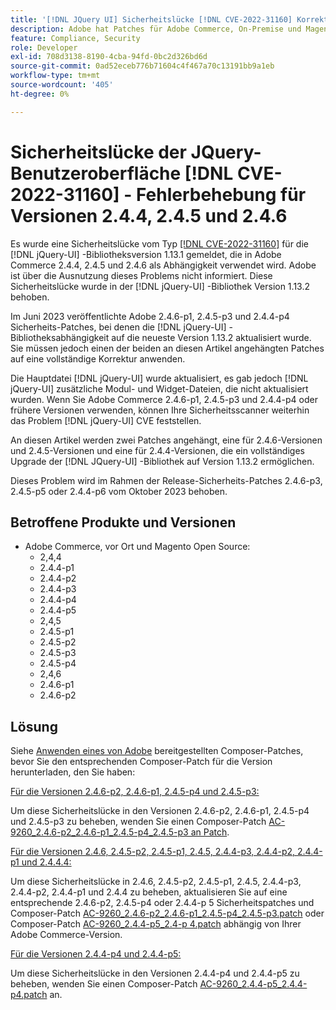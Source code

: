 ```yaml
---
title: '[!DNL JQuery UI] Sicherheitslücke [!DNL CVE-2022-31160] Korrektur für Versionen 2.4.4, 2.4.5 und 2.4.6'
description: Adobe hat Patches für Adobe Commerce, On-Premise und Magento Open Source veröffentlicht. Diese Patches beheben die Sicherheitslücke [!DNL CVE-2022-31160] für die Bibliotheksversion 1.13.1, die in Adobe Commerce 2.4.4, 2.4.5 und 2.4.6 als Abhängigkeit verwendet wird. [!DNL jQuery-UI]
feature: Compliance, Security
role: Developer
exl-id: 708d3138-8190-4cba-94fd-0bc2d326bd6d
source-git-commit: 0ad52eceb776b71604c4f467a70c13191bb9a1eb
workflow-type: tm+mt
source-wordcount: '405'
ht-degree: 0%

---
```


# Sicherheitslücke der JQuery-Benutzeroberfläche [!DNL CVE-2022-31160] - Fehlerbehebung für Versionen 2.4.4, 2.4.5 und 2.4.6

Es wurde eine Sicherheitslücke vom Typ [[!DNL CVE-2022-31160]](https://nvd.nist.gov/vuln/detail/CVE-2022-31160) für die [!DNL jQuery-UI] -Bibliotheksversion 1.13.1 gemeldet, die in Adobe Commerce 2.4.4, 2.4.5 und 2.4.6 als Abhängigkeit verwendet wird. Adobe ist über die Ausnutzung dieses Problems nicht informiert. Diese Sicherheitslücke wurde in der [!DNL jQuery-UI] -Bibliothek Version 1.13.2 behoben.

Im Juni 2023 veröffentlichte Adobe 2.4.6-p1, 2.4.5-p3 und 2.4.4-p4 Sicherheits-Patches, bei denen die [!DNL jQuery-UI] -Bibliotheksabhängigkeit auf die neueste Version 1.13.2 aktualisiert wurde. Sie müssen jedoch einen der beiden an diesen Artikel angehängten Patches auf eine vollständige Korrektur anwenden.

Die Hauptdatei [!DNL jQuery-UI] wurde aktualisiert, es gab jedoch [!DNL jQuery-UI] zusätzliche Modul- und Widget-Dateien, die nicht aktualisiert wurden. Wenn Sie Adobe Commerce 2.4.6-p1, 2.4.5-p3 und 2.4.4-p4 oder frühere Versionen verwenden, können Ihre Sicherheitsscanner weiterhin das Problem [!DNL jQuery-UI] CVE feststellen.

An diesen Artikel werden zwei Patches angehängt, eine für 2.4.6-Versionen und 2.4.5-Versionen und eine für 2.4.4-Versionen, die ein vollständiges Upgrade der [!DNL JQuery-UI] -Bibliothek auf Version 1.13.2 ermöglichen.

Dieses Problem wird im Rahmen der Release-Sicherheits-Patches 2.4.6-p3, 2.4.5-p5 oder 2.4.4-p6 vom Oktober 2023 behoben.

## Betroffene Produkte und Versionen

* Adobe Commerce, vor Ort und Magento Open Source:
   * 2,4,4
   * 2.4.4-p1
   * 2.4.4-p2
   * 2.4.4-p3
   * 2.4.4-p4
   * 2.4.4-p5
   * 2,4,5
   * 2.4.5-p1
   * 2.4.5-p2
   * 2.4.5-p3
   * 2.4.5-p4
   * 2,4,6
   * 2.4.6-p1
   * 2.4.6-p2

## Lösung

Siehe [Anwenden eines von Adobe](/docs/commerce-knowledge-base/kb/how-to/how-to-apply-a-composer-patch-provided-by-magento.html) bereitgestellten Composer-Patches, bevor Sie den entsprechenden Composer-Patch für die Version herunterladen, den Sie haben:

<u>Für die Versionen 2.4.6-p2, 2.4.6-p1, 2.4.5-p4 und 2.4.5-p3:</u>

Um diese Sicherheitslücke in den Versionen 2.4.6-p2, 2.4.6-p1, 2.4.5-p4 und 2.4.5-p3 zu beheben, wenden Sie einen Composer-Patch [AC-9260_2.4.6-p2_2.4.6-p1_2.4.5-p4_2.4.5-p3 an Patch](assets/AC-9260_2.4.6-p2_2.4.6-p1_2.4.5-p4_2.4.5-p3_patch.zip).

<u>Für die Versionen 2.4.6, 2.4.5-p2, 2.4.5-p1, 2.4.5, 2.4.4-p3, 2.4.4-p2, 2.4.4-p1 und 2.4.4.4:</u>

Um diese Sicherheitslücke in 2.4.6, 2.4.5-p2, 2.4.5-p1, 2.4.5, 2.4.4-p3, 2.4.4-p2, 2.4.4-p1 und 2.4.4 zu beheben, aktualisieren Sie auf eine entsprechende 2.4.6-p2, 2.4.5-p4 oder 2.4.4-p 5 Sicherheitspatches und Composer-Patch [AC-9260_2.4.6-p2_2.4.6-p1_2.4.5-p4_2.4.5-p3.patch](assets/AC-9260_2.4.6-p2_2.4.6-p1_2.4.5-p4_2.4.5-p3_patch.zip) oder Composer-Patch [AC-9260_2.4.4-p5_2.4-p 4.patch](assets/AC-9260_2.4.4-p5_2.4.4-p4_patch.zip) abhängig von Ihrer Adobe Commerce-Version.

<u>Für die Versionen 2.4.4-p4 und 2.4.4-p5:</u>

Um diese Sicherheitslücke in den Versionen 2.4.4-p4 und 2.4.4-p5 zu beheben, wenden Sie einen Composer-Patch [AC-9260_2.4.4-p5_2.4.4-p4.patch](assets/AC-9260_2.4.4-p5_2.4.4-p4_patch.zip) an.
